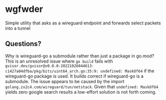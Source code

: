 # wgfwder
Simple utility that asks as a wireguard endpoint and forwards select packets into a tunnel

## Questions?

Why is wireguard-go a submodule rather than just a package in go.mod?
This is an unresolved issue where `go build` fails with `gvisor.dev/gvisor@v0.0.0-20221026044613-c1427a04dfba/pkg/bits/uint64_arch.go:35:9: undefined: MaskOf64` if the wireguard-go package is used. It builds correct if wireguard-go is a submodule. The issue appears to be caused by the import `golang.zx2c4.com/wireguard/tun/netstack`. Given that `undefined: MaskOf64` yields zero google search results a low-effort solution is not forth coming.

